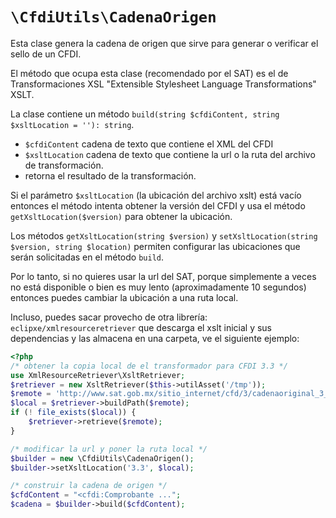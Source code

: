 # `\CfdiUtils\CadenaOrigen`

Esta clase genera la cadena de origen que sirve para generar o verificar el sello de un CFDI.

El método que ocupa esta clase (recomendado por el SAT) es el de Transformaciones XSL
"Extensible Stylesheet Language Transformations" XSLT.

La clase contiene un método `build(string $cfdiContent, string $xsltLocation = ''): string`.

- `$cfdiContent` cadena de texto que contiene el XML del CFDI
- `$xsltLocation` cadena de texto que contiene la url o la ruta del archivo de transformación.
- retorna el resultado de la transformación.

Si el parámetro `$xsltLocation` (la ubicación del archivo xslt) está vacío entonces el método
intenta obtener la versión del CFDI y usa el método `getXsltLocation($version)` para obtener
la ubicación.

Los métodos `getXsltLocation(string $version)` y `setXsltLocation(string $version, string $location)`
permiten configurar las ubicaciones que serán solicitadas en el método `build`.

Por lo tanto, si no quieres usar la url del SAT, porque simplemente a veces no está disponible
o bien es muy lento (aproximadamente 10 segundos) entonces puedes cambiar la ubicación a una ruta local.

Incluso, puedes sacar provecho de otra librería: `eclipxe/xmlresourceretriever` que descarga el xslt
inicial y sus dependencias y las almacena en una carpeta, ve el siguiente ejemplo:

```php
<?php
/* obtener la copia local de el transformador para CFDI 3.3 */
use XmlResourceRetriever\XsltRetriever;
$retriever = new XsltRetriever($this->utilAsset('/tmp'));
$remote = 'http://www.sat.gob.mx/sitio_internet/cfd/3/cadenaoriginal_3_3/cadenaoriginal_3_3.xslt';
$local = $retriever->buildPath($remote);
if (! file_exists($local)) {
    $retriever->retrieve($remote);
}

/* modificar la url y poner la ruta local */
$builder = new \CfdiUtils\CadenaOrigen();
$builder->setXsltLocation('3.3', $local);

/* construir la cadena de origen */
$cfdContent = "<cfdi:Comprobante ...";
$cadena = $builder->build($cfdContent);
```

